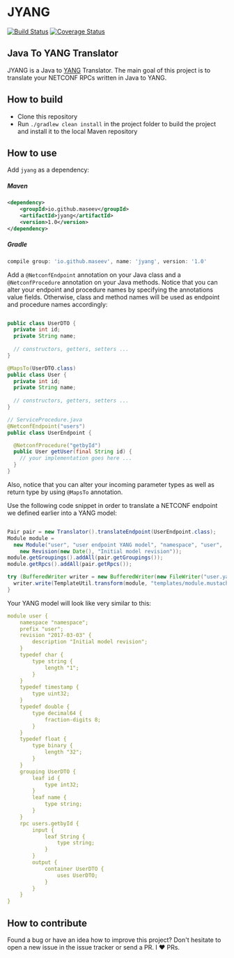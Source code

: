 JYANG
=====
[![Build Status](https://travis-ci.org/maseev/jyang.svg?branch=master)](https://travis-ci.org/maseev/jyang)
[![Coverage Status](https://coveralls.io/repos/github/maseev/jyang/badge.svg?branch=master)](https://coveralls.io/github/maseev/jyang?branch=master)

Java To YANG Translator
---------------------
JYANG is a Java to [YANG](https://tools.ietf.org/html/rfc6020) Translator. 
The main goal of this project is to translate your NETCONF RPCs written in Java to YANG.


How to build
-----------
* Clone this repository
* Run ``` ./gradlew clean install ``` in the project folder to build the project and install it to the local
Maven repository

How to use
---------

Add `jyang` as a dependency:

##### Maven
```xml
<dependency>
    <groupId>io.github.maseev</groupId>
    <artifactId>jyang</artifactId>
    <version>1.0</version>
</dependency>
```

##### Gradle
```groovy
compile group: 'io.github.maseev', name: 'jyang', version: '1.0'
```

Add a `@NetconfEndpoint` annotation on your Java class and a `@NetconfProcedure` annotation on 
your Java methods. Notice that you can alter your endpoint and procedure names by specifying the 
annotations value fields. Otherwise, class and method names will be used as endpoint and 
procedure names accordingly:

```java

public class UserDTO {
  private int id;
  private String name;
  
  // constructors, getters, setters ...
}

@MapsTo(UserDTO.class)
public class User {
  private int id;
  private String name;
  
  // constructors, getters, setters ...
}

// ServiceProcedure.java
@NetconfEndpoint("users")
public class UserEndpoint {

  @NetconfProcedure("getbyId")
  public User getUser(final String id) {
    // your implementation goes here ...
  }
}
```

Also, notice that you can alter your incoming parameter types as well as return type by using 
`@MapsTo` annotation.

Use the following code snippet in order to translate a NETCONF endpoint we defined earlier into 
a YANG model:

```java

Pair pair = new Translator().translateEndpoint(UserEndpoint.class);
Module module =
  new Module("user", "user endpoint YANG model", "namespace", "user",
    new Revision(new Date(), "Initial model revision"));
module.getGroupings().addAll(pair.getGroupings());
module.getRpcs().addAll(pair.getRpcs());

try (BufferedWriter writer = new BufferedWriter(new FileWriter("user.yang"))) {
  writer.write(TemplateUtil.transform(module, "templates/module.mustache"));
}

```

Your YANG model will look like very similar to this:

```yaml
module user {
    namespace "namespace";
    prefix "user";
    revision "2017-03-03" {
        description "Initial model revision";
    }
    typedef char {
        type string {
            length "1";
        }
    }
    typedef timestamp {
        type uint32;
    }
    typedef double {
        type decimal64 {
            fraction-digits 8;
        }
    }
    typedef float {
        type binary {
            length "32";
        }
    }
    grouping UserDTO {
        leaf id {
            type int32;
        }
        leaf name {
            type string;
        }
    }
    rpc users.getbyId {
        input {
            leaf String {
                type string;
            }
        }
        output {
            container UserDTO {
                uses UserDTO;
            }
        }
    }
}
```

How to contribute
---------------
Found a bug or have an idea how to improve this project? Don't hesitate to open a new issue in the issue tracker or send a PR. I :heart: PRs.